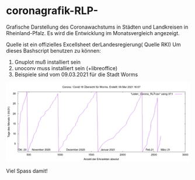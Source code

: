 # coronagrafik-RLP-
Grafische Darstellung des Coronawachstums in Städten und Landkreisen in Rheinland-Pfalz. Es wird die Entwicklung im Monatsvergleich angezeigt.

Quelle ist ein offizielles Excellsheet derLandesregierung( Quelle RKI)
Um dieses Bashscript benutzen zu können:
1. Gnuplot muß installiert sein
2. unoconv muss installiert sein (+libreoffice)
3. Beispiele sind vom 09.03.2021 für die Stadt Worms


![alt text](https://github.com/dewomser/coronagrafik-RLP-/blob/origin/Beispiel_Corona_RLP.png "Grafik Monatsübersicht Coronawachstum in Worms")

Viel Spass damit!
